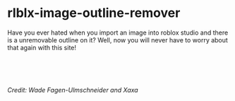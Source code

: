 # rlblx-image-outline-remover

Have you ever hated when you import an image into roblox studio and there is a unremovable outline on it? Well, now you will never have to worry about that again with this site!


<br>
<br>
<br>

*Credit: Wade Fagen-Ulmschneider and Xaxa*
